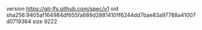version https://git-lfs.github.com/spec/v1
oid sha256:9405af164984df655fa689d28814101f6244dd7bae83a97788a41007d0719364
size 9222
